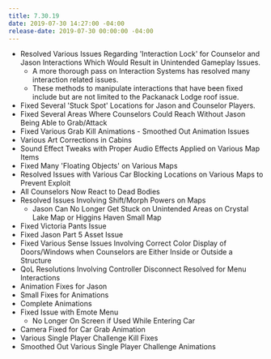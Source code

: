 ```yaml
---
title: 7.30.19
date: 2019-07-30 14:27:00 -04:00
release-date: 2019-07-30 00:00:00 -04:00
---
```


* Resolved Various Issues Regarding 'Interaction Lock' for Counselor and Jason Interactions Which Would Result in Unintended Gameplay Issues.
    * A more thorough pass on Interaction Systems has resolved many interaction related issues.
    * These methods to manipulate interactions that have been fixed include but are not limited to the Packanack Lodge roof issue.
* Fixed Several 'Stuck Spot' Locations for Jason and Counselor Players. 
* Fixed Several Areas Where Counselors Could Reach Without Jason Being Able to Grab/Attack
* Fixed Various Grab Kill Animations - Smoothed Out Animation Issues
* Various Art Corrections in Cabins 
* Sound Effect Tweaks with Proper Audio Effects Applied on Various Map Items
* Fixed Many 'Floating Objects' on Various Maps
* Resolved Issues with Various Car Blocking Locations on Various Maps to Prevent Exploit
* All Counselors Now React to Dead Bodies
* Resolved Issues Involving Shift/Morph Powers on Maps
    * Jason Can No Longer Get Stuck on Unintended Areas on Crystal Lake Map or Higgins Haven Small Map
* Fixed Victoria Pants Issue
* Fixed Jason Part 5 Asset Issue
* Fixed Various Sense Issues Involving Correct Color Display of Doors/Windows when Counselors are Either Inside or Outside a Structure
* QoL Resolutions Involving Controller Disconnect Resolved for Menu Interactions
* Animation Fixes for Jason
* Small Fixes for Animations
* Complete Animations
* Fixed Issue with Emote Menu
    * No Longer On Screen if Used While Entering Car
* Camera Fixed for Car Grab Animation
* Various Single Player Challenge Kill Fixes
* Smoothed Out Various Single Player Challenge Animations